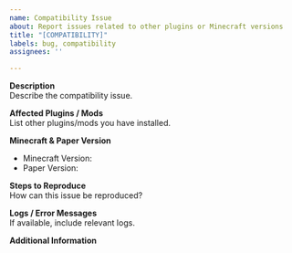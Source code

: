 ```yaml
---
name: Compatibility Issue
about: Report issues related to other plugins or Minecraft versions
title: "[COMPATIBILITY]"
labels: bug, compatibility
assignees: ''

---
```


**Description**  
Describe the compatibility issue.

**Affected Plugins / Mods**  
List other plugins/mods you have installed.

**Minecraft & Paper Version**  
- Minecraft Version:  
- Paper Version:

**Steps to Reproduce**  
How can this issue be reproduced?

**Logs / Error Messages**  
If available, include relevant logs.

**Additional Information**
